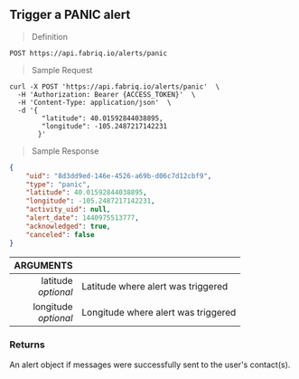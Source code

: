 ## Trigger a PANIC alert

> Definition

```text
POST https://api.fabriq.io/alerts/panic
```

> Sample Request

```shell
curl -X POST 'https://api.fabriq.io/alerts/panic'  \
  -H 'Authorization: Bearer {ACCESS_TOKEN}'  \
  -H 'Content-Type: application/json'  \
  -d '{                                        
        "latitude": 40.01592844038895,                    
        "longitude": -105.2487217142231                  
       }'
```

> Sample Response

```json
{
    "uid": "8d3dd9ed-146e-4526-a69b-d06c7d12cbf9",
    "type": "panic",
    "latitude": 40.01592844038895,
    "longitude": -105.2487217142231,
    "activity_uid": null,
    "alert_date": 1440975513777,
    "acknowledged": true,
    "canceled": false
}
```

ARGUMENTS ||
---------:        | -----------
latitude <br>*optional*  | Latitude where alert was triggered
longitude <br>*optional*  | Longitude where alert was triggered


### Returns
An alert object if messages were successfully sent to the user's contact(s).
